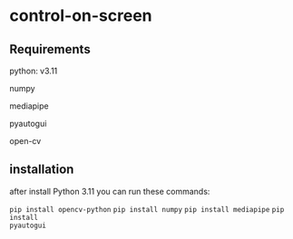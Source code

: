 # control-on-screen

<h2>Requirements</h2>  

<p>python: v3.11</p>  
<p>numpy</p>  
<p>mediapipe</p>  
<p>pyautogui</p>  
<p>open-cv</p>  



<h2>installation</h2>
after install Python 3.11 you can run these commands:

<code>pip install opencv-python</code>
<code>pip install numpy</code>
<code>pip install mediapipe</code>
<code>pip install pyautogui</code>

